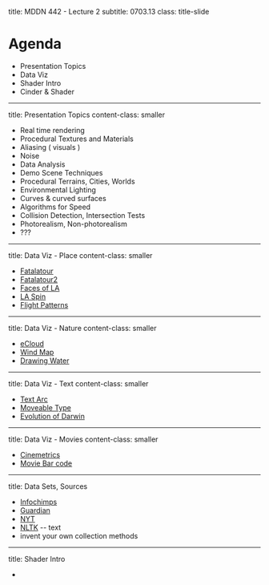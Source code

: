 
title: MDDN 442 - Lecture 2
subtitle: 0703.13
class: title-slide


# Agenda
* Presentation Topics
* Data Viz
* Shader Intro
* Cinder & Shader	

---

title: Presentation Topics
content-class: smaller

* Real time rendering
* Procedural Textures and Materials
* Aliasing ( visuals )
* Noise
* Data Analysis
* Demo Scene Techniques
* Procedural Terrains, Cities, Worlds
* Environmental Lighting
* Curves & curved surfaces
* Algorithms for Speed
* Collision Detection, Intersection Tests
* Photorealism, Non-photorealism
* ???


---

title: Data Viz - Place
content-class: smaller

* [Fatalatour](http://vimeo.com/42804598)
* [Fatalatour2](http://vimeo.com/41681175)
* [Faces of LA](http://vimeo.com/31686477)
* [LA Spin](http://vimeo.com/24067699)
* [Flight Patterns](http://vimeo.com/5368967)

---

title: Data Viz - Nature
content-class: smaller 

* [eCloud](http://www.ecloudproject.com/)
* [Wind Map](http://hint.fm/wind/)
* [Drawing Water](http://vimeo.com/24157130)

---

title: Data Viz - Text
content-class: smaller

* [Text Arc](www.textarc.org/Alice.html)
* [Moveable Type](http://earstudio.com/2010/10/07/moveable-type/)
* [Evolution of Darwin](http://fathom.info/projects/traces.html)

---

title: Data Viz - Movies
content-class: smaller 

* [Cinemetrics](http://cinemetrics.fredericbrodbeck.de/)
* [Movie Bar code](http://moviebarcode.tumblr.com/)



---

title: Data Sets, Sources

* [Infochimps](http://www.infochimps.com/datasets)
* [Guardian](http://www.guardian.co.uk/open-platform)
* [NYT](http://developer.nytimes.com/)
* [NLTK](http://nltk.org) -- text
* invent your own collection methods 

---

title: Shader Intro

* 